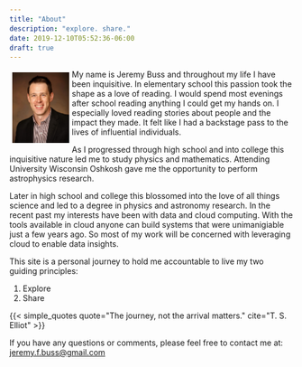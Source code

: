 ```yaml
---
title: "About"
description: "explore. share."
date: 2019-12-10T05:52:36-06:00
draft: true
---
```



<img class="one" src="jb_headshot.jpg" style="width:20%;float:left;padding:5px">

My name is Jeremy Buss and throughout my life I have been inquisitive.
In elementary school this passion took the shape as a love of reading. I would spend most evenings after school reading anything I could get my hands on.
I especially loved reading stories about people and the impact they made. 
It felt like I had a backstage pass to the lives of influential individuals.

As I progressed through high school and into college this inquisitive nature led me to 
study physics and mathematics. Attending University Wisconsin Oshkosh gave me the opportunity to perform astrophysics research. 
 
Later in high school and college this blossomed into the love of all things science and led to a degree in physics and astronomy research.
In the recent past my interests have been with data and cloud computing. 
With the tools available in cloud anyone can build systems that were unimanigiable just a few years ago. 
So most of my work will be concerned with leveraging cloud to enable data insights.

This site is a personal journey to hold me accountable to live my two guiding principles:

1. Explore
2. Share

{{< simple_quotes quote="The journey, not the arrival matters." cite="T. S. Elliot" >}}

If you have any questions or comments, please feel free to contact me at: jeremy.f.buss@gmail.com
